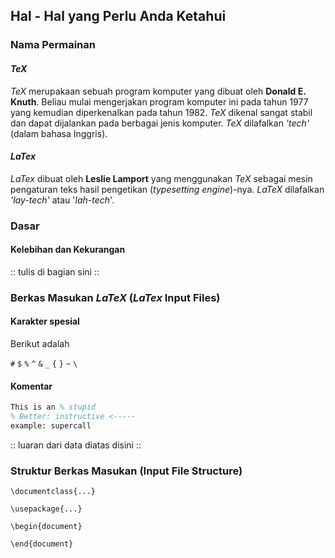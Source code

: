 ## Hal - Hal yang Perlu Anda Ketahui

### Nama Permainan

#### *TeX*

*TeX* merupakaan sebuah program komputer yang dibuat oleh **Donald E. Knuth**. Beliau
mulai mengerjakan program komputer ini pada tahun 1977 yang kemudian diperkenalkan
pada tahun 1982. *TeX* dikenal sangat stabil dan dapat dijalankan pada berbagai jenis komputer. *TeX* dilafalkan *'tech'* (dalam bahasa Inggris). 

#### *LaTex*

*LaTex* dibuat oleh **Leslie Lamport** yang menggunakan *TeX* sebagai mesin pengaturan teks hasil pengetikan (*typesetting engine*)-nya. *LaTeX* dilafalkan *'lay-tech'* atau '*lah-tech*'.

### Dasar

#### Kelebihan dan Kekurangan

:: tulis di bagian sini ::

### Berkas Masukan *LaTeX* (*LaTex* Input Files)

#### Karakter spesial

Berikut adalah 

`#` `$` `%` `^` `&` `_` `{` `}` `~` `\`

#### Komentar

~~~tex
This is an % stupid
% Better: instructive <-----
example: supercall
~~~

:: luaran dari data diatas disini ::

### Struktur Berkas Masukan (Input File Structure)

`\documentclass{...}`

`\usepackage{...}`

`\begin{document}`

`\end{document}`

